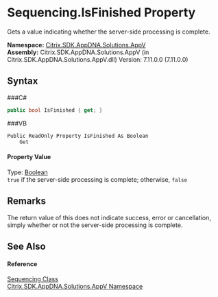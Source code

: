 # Sequencing.IsFinished Property 
 

Gets a value indicating whether the server-side processing is complete.

**Namespace:**&nbsp;<a href="N_Citrix_SDK_AppDNA_Solutions_AppV">Citrix.SDK.AppDNA.Solutions.AppV</a><br />**Assembly:**&nbsp;Citrix.SDK.AppDNA.Solutions.AppV (in Citrix.SDK.AppDNA.Solutions.AppV.dll) Version: 7.11.0.0 (7.11.0.0)

## Syntax

###C#
```csharp
public bool IsFinished { get; }
```

###VB
```vbnet
Public ReadOnly Property IsFinished As Boolean
	Get
```


#### Property Value
Type: <a href="http://msdn2.microsoft.com/en-us/library/a28wyd50" target="_blank">Boolean</a><br />`true` if the server-side processing is complete; otherwise, `false`

## Remarks
The return value of this does not indicate success, error or cancellation, simply whether or not the server-side processing is complete.

## See Also


#### Reference
<a href="T_Citrix_SDK_AppDNA_Solutions_AppV_Sequencing">Sequencing Class</a><br /><a href="N_Citrix_SDK_AppDNA_Solutions_AppV">Citrix.SDK.AppDNA.Solutions.AppV Namespace</a><br />